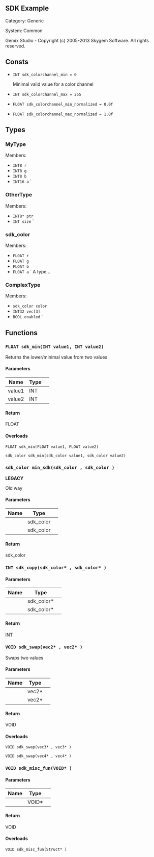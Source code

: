 SDK Example
-----------

Category: Generic

System: Common



Gemix Studio - Copyright (c) 2005-2013 Skygem Software. All rights reserved.
 

## Consts

 * `INT sdk_colorchannel_min = 0`
	
	Minimal valid value for a color channel
	
 * `INT sdk_colorchannel_max = 255`
 * `FLOAT sdk_colorchannel_min_normalized = 0.0f`
 * `FLOAT sdk_colorchannel_max_normalized = 1.0f`


## Types

### MyType

Members:

 * `INT8 r`
 * `INT8 g`
 * `INT8 b`
 * `INT16 a`
`
### OtherType

Members:

 * `INT8* ptr`
 * `INT size`
`
### sdk_color

Members:

 * `FLOAT r`
 * `FLOAT g`
 * `FLOAT b`
 * `FLOAT a`
`
 A type... 

### ComplexType

Members:

 * `sdk_color color`
 * `INT32 vec[3]`
 * `BOOL enabled`
`


## Functions

### `FLOAT sdk_min(INT value1, INT value2)`


Returns the lower/minimal value from two values



#### Parameters

| Name              | Type        |                                      |
|-------------------|-------------|--------------------------------------|
| value1	| INT	| 	|
| value2	| INT	| 	|

#### Return

FLOAT

#### Overloads

```gemix
FLOAT sdk_min(FLOAT value1, FLOAT value2)
```
```gemix
sdk_color sdk_min(sdk_color value1, sdk_color value2)
```


### `sdk_color min_sdk(sdk_color , sdk_color )`

**LEGACY**

Old way


#### Parameters

| Name              | Type        |                                      |
|-------------------|-------------|--------------------------------------|
| 	| sdk_color	| 	|
| 	| sdk_color	| 	|

#### Return

sdk_color



### `INT sdk_copy(sdk_color* , sdk_color* )`

#### Parameters

| Name              | Type        |                                      |
|-------------------|-------------|--------------------------------------|
| 	| sdk_color*	| 	|
| 	| sdk_color*	| 	|

#### Return

INT



### `VOID sdk_swap(vec2* , vec2* )`


Swaps two values
   

#### Parameters

| Name              | Type        |                                      |
|-------------------|-------------|--------------------------------------|
| 	| vec2*	| 	|
| 	| vec2*	| 	|

#### Return

VOID

#### Overloads

```gemix
VOID sdk_swap(vec3* , vec3* )
```
```gemix
VOID sdk_swap(vec4* , vec4* )
```


### `VOID sdk_misc_fun(VOID* )`

#### Parameters

| Name              | Type        |                                      |
|-------------------|-------------|--------------------------------------|
| 	| VOID*	| 	|

#### Return

VOID

#### Overloads

```gemix
VOID sdk_misc_fun(Struct* )
```



